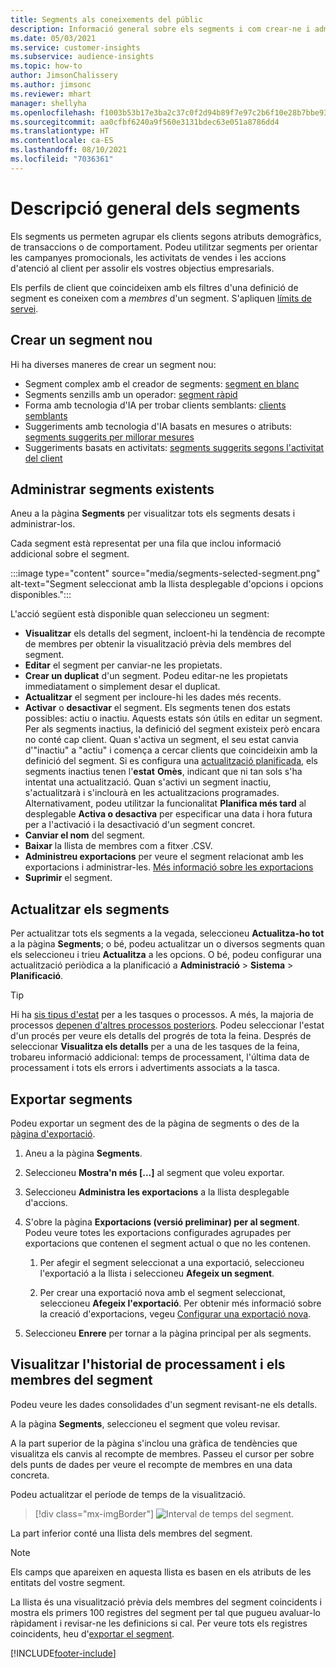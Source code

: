 ```yaml
---
title: Segments als coneixements del públic
description: Informació general sobre els segments i com crear-ne i administrar-los.
ms.date: 05/03/2021
ms.service: customer-insights
ms.subservice: audience-insights
ms.topic: how-to
author: JimsonChalissery
ms.author: jimsonc
ms.reviewer: mhart
manager: shellyha
ms.openlocfilehash: f1003b53b17e3ba2c37c0f2d94b89f7e97c2b6f10e28b7bbe93160e4c7f08d54
ms.sourcegitcommit: aa0cfbf6240a9f560e3131bdec63e051a8786dd4
ms.translationtype: HT
ms.contentlocale: ca-ES
ms.lasthandoff: 08/10/2021
ms.locfileid: "7036361"
---
```

# <a name="segments-overview"></a>Descripció general dels segments

Els segments us permeten agrupar els clients segons atributs demogràfics, de transaccions o de comportament. Podeu utilitzar segments per orientar les campanyes promocionals, les activitats de vendes i les accions d'atenció al client per assolir els vostres objectius empresarials.

Els perfils de client que coincideixen amb els filtres d'una definició de segment es coneixen com a *membres* d'un segment. S'apliquen [límits de servei](service-limits.md).

## <a name="create-a-new-segment"></a>Crear un segment nou

Hi ha diverses maneres de crear un segment nou: 

- Segment complex amb el creador de segments: [segment en blanc](segment-builder.md#create-a-new-segment)
- Segments senzills amb un operador: [segment ràpid](segment-builder.md#quick-segments)
- Forma amb tecnologia d'IA per trobar clients semblants: [clients semblants](find-similar-customer-segments.md)
- Suggeriments amb tecnologia d'IA basats en mesures o atributs: [segments suggerits per millorar mesures](suggested-segments.md)
- Suggeriments basats en activitats: [segments suggerits segons l'activitat del client](suggested-segments-activity.md)

## <a name="manage-existing-segments"></a>Administrar segments existents

Aneu a la pàgina **Segments** per visualitzar tots els segments desats i administrar-los.

Cada segment està representat per una fila que inclou informació addicional sobre el segment.

:::image type="content" source="media/segments-selected-segment.png" alt-text="Segment seleccionat amb la llista desplegable d'opcions i opcions disponibles.":::

L'acció següent està disponible quan seleccioneu un segment:

- **Visualitzar** els detalls del segment, incloent-hi la tendència de recompte de membres per obtenir la visualització prèvia dels membres del segment.
- **Editar** el segment per canviar-ne les propietats.
- **Crear un duplicat** d'un segment. Podeu editar-ne les propietats immediatament o simplement desar el duplicat.
- **Actualitzar** el segment per incloure-hi les dades més recents.
- **Activar** o **desactivar** el segment. Els segments tenen dos estats possibles: actiu o inactiu. Aquests estats són útils en editar un segment. Per als segments inactius, la definició del segment existeix però encara no conté cap client. Quan s'activa un segment, el seu estat canvia d'"inactiu" a "actiu" i comença a cercar clients que coincideixin amb la definició del segment. Si es configura una [actualització planificada](system.md#schedule-tab), els segments inactius tenen l'**estat** **Omès**, indicant que ni tan sols s'ha intentat una actualització. Quan s'activi un segment inactiu, s'actualitzarà i s'inclourà en les actualitzacions programades.
  Alternativament, podeu utilitzar la funcionalitat **Planifica més tard** al desplegable **Activa o desactiva** per especificar una data i hora futura per a l'activació i la desactivació d'un segment concret.
- **Canviar el nom** del segment.
- **Baixar** la llista de membres com a fitxer .CSV.
- **Administreu exportacions** per veure el segment relacionat amb les exportacions i administrar-les. [Més informació sobre les exportacions](export-destinations.md)
- **Suprimir** el segment.

## <a name="refresh-segments"></a>Actualitzar els segments

Per actualitzar tots els segments a la vegada, seleccioneu **Actualitza-ho tot** a la pàgina **Segments**; o bé, podeu actualitzar un o diversos segments quan els seleccioneu i trieu **Actualitza** a les opcions. O bé, podeu configurar una actualització periòdica a la planificació a **Administració** > **Sistema** > **Planificació**.

> [!TIP]
> Hi ha [sis tipus d'estat](system.md#status-types) per a les tasques o processos. A més, la majoria de processos [depenen d'altres processos posteriors](system.md#refresh-policies). Podeu seleccionar l'estat d'un procés per veure els detalls del progrés de tota la feina. Després de seleccionar **Visualitza els detalls** per a una de les tasques de la feina, trobareu informació addicional: temps de processament, l'última data de processament i tots els errors i advertiments associats a la tasca.

## <a name="export-segments"></a>Exportar segments

Podeu exportar un segment des de la pàgina de segments o des de la [pàgina d'exportació](export-destinations.md). 

1. Aneu a la pàgina **Segments**.

1. Seleccioneu **Mostra'n més [...]** al segment que voleu exportar.

1. Seleccioneu **Administra les exportacions** a la llista desplegable d'accions.

1. S'obre la pàgina **Exportacions (versió preliminar) per al segment**. Podeu veure totes les exportacions configurades agrupades per exportacions que contenen el segment actual o que no les contenen.

   1. Per afegir el segment seleccionat a una exportació, seleccioneu l'exportació a la llista i seleccioneu **Afegeix un segment**.

   1. Per crear una exportació nova amb el segment seleccionat, seleccioneu **Afegeix l'exportació**. Per obtenir més informació sobre la creació d'exportacions, vegeu [Configurar una exportació nova](export-destinations.md#set-up-a-new-export).

1. Seleccioneu **Enrere** per tornar a la pàgina principal per als segments.

## <a name="view-processing-history-and-segment-members"></a>Visualitzar l'historial de processament i els membres del segment

Podeu veure les dades consolidades d'un segment revisant-ne els detalls.

A la pàgina **Segments**, seleccioneu el segment que voleu revisar.

A la part superior de la pàgina s'inclou una gràfica de tendències que visualitza els canvis al recompte de membres. Passeu el cursor per sobre dels punts de dades per veure el recompte de membres en una data concreta.

Podeu actualitzar el període de temps de la visualització.

> [!div class="mx-imgBorder"]
> ![Interval de temps del segment.](media/segment-time-range.png "Interval de temps del segment")

La part inferior conté una llista dels membres del segment.

> [!NOTE]
> Els camps que apareixen en aquesta llista es basen en els atributs de les entitats del vostre segment.
>
>La llista és una visualització prèvia dels membres del segment coincidents i mostra els primers 100 registres del segment per tal que pugueu avaluar-lo ràpidament i revisar-ne les definicions si cal. Per veure tots els registres coincidents, heu d'[exportar el segment](export-destinations.md).

[!INCLUDE[footer-include](../includes/footer-banner.md)] 
